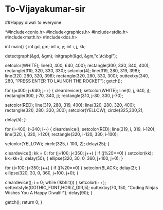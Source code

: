 # To-Vijayakumar-sir
##Happy diwali to everyone 


*#include<conio.h>
#include<graphics.h>
#include<stdio.h>
#include<math.h>
#include<dos.h>

int main()
{
int gd, gm;
int x, y;
int i, j, kk;

detectgraph(&gd, &gm);
initgraph(&gd, &gm,"c:\\tc\\bgi");

setcolor(WHITE);
line(0, 400, 640, 400);
rectangle(300, 330, 340, 400);
rectangle(310, 320, 330, 330);
setcolor(4);
line(319, 280, 319, 398);
line(320, 280, 320, 398);
rectangle(320, 280, 330, 300);
outtextxy(340, 280, "PRESS ENTER TO LAUNCH THE ROCKET");
getch();

for (j=400; j<640; j++)
{
cleardevice();
setcolor(WHITE);
line(0, j, 640, j);
rectangle(300, j-70, 340, j);
rectangle(310, j-80, 330, j-70);

setcolor(RED);
line(319, 280, 319, 400);
line(320, 280, 320, 400);
rectangle(320, 280, 330, 300);
setcolor(YELLOW);
circle(325,300,2);

delay(5);
}

for (i=400; i>340; i--)
{
cleardevice();
setcolor(RED);
line(319, i, 319, i-120);
line(320, i, 320, i-120);
rectangle(320, i-120, 330, i-100);

setcolor(YELLOW);
circle(325, i-100, 2);
delay(25);
}

cleardevice();
kk = 0;
for (j=100; j<350; j++)
{
if (j%20==0)
{
setcolor(kk);
kk=kk+3;
delay(50);
}
ellipse(320, 30, 0, 360, j+100, j+0);
}

for (j=100; j<350; j++)
{
if (j%20==0)
{
setcolor(BLACK);
delay(2);
}
ellipse(320, 30, 0, 360, j+100, j+0);
}

cleardevice();
i = 0;
while (!kbhit())
{
setcolor(i++);
settextstyle(GOTHIC_FONT,HORIZ_DIR,5);
outtextxy(70, 150, "Coding Ninjas Wishes You A Happy Diwali!!");
delay(90);
}

getch();
return 0;
}
